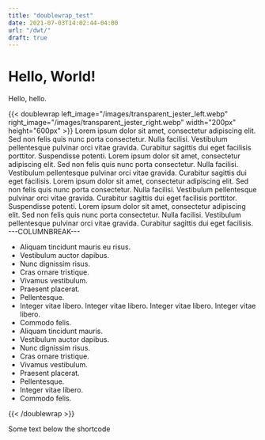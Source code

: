 ```yaml
---
title: "doublewrap_test"
date: 2021-07-03T14:02:44-04:00
url: "/dwt/"
draft: true
---
```


# Hello, World!

Hello, hello.

{{< doublewrap left_image="/images/transparent_jester_left.webp" right_image="/images/transparent_jester_right.webp" width="200px" height="600px" >}}
Lorem ipsum dolor sit amet, consectetur adipiscing elit. Sed non felis quis nunc porta consectetur. Nulla facilisi. Vestibulum pellentesque pulvinar orci vitae gravida. Curabitur sagittis dui eget facilisis porttitor. Suspendisse potenti. Lorem ipsum dolor sit amet, consectetur adipiscing elit. Sed non felis quis nunc porta consectetur. Nulla facilisi. Vestibulum pellentesque pulvinar orci vitae gravida. Curabitur sagittis dui eget facilisis. Lorem ipsum dolor sit amet, consectetur adipiscing elit. Sed non felis quis nunc porta consectetur. Nulla facilisi. Vestibulum pellentesque pulvinar orci vitae gravida. Curabitur sagittis dui eget facilisis porttitor. Suspendisse potenti. Lorem ipsum dolor sit amet, consectetur adipiscing elit. Sed non felis quis nunc porta consectetur. Nulla facilisi. Vestibulum pellentesque pulvinar orci vitae gravida. Curabitur sagittis dui eget facilisis.
---COLUMNBREAK---
* Aliquam tincidunt mauris eu risus.
* Vestibulum auctor dapibus.
* Nunc dignissim risus.
* Cras ornare tristique.
* Vivamus vestibulum.
* Praesent placerat.
* Pellentesque.
* Integer vitae libero. Integer vitae libero. Integer vitae libero. Integer vitae libero.
* Commodo felis.
* Aliquam tincidunt mauris.
* Vestibulum auctor dapibus.
* Nunc dignissim risus.
* Cras ornare tristique.
* Vivamus vestibulum.
* Praesent placerat.
* Pellentesque.
* Integer vitae libero.
* Commodo felis.


{{< /doublewrap >}}

Some text below the shortcode